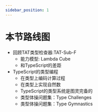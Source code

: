 ```yaml
---
sidebar_position: 1
---
```


# 本节路线图

- 回顾TAT类型检查器:TAT-Sub-F
  - 能力模型: Lambda Cube
  - 和TypeScript的差距
- TypeScript的类型编程
  - 在类型上编码计算过程
  - 在类型上实现自然数
  - TypeScript的类型系统是图灵完备的
  - 类型体操问题集：Type Challenges
  - 类型体操问题集：Type Gymnastics

